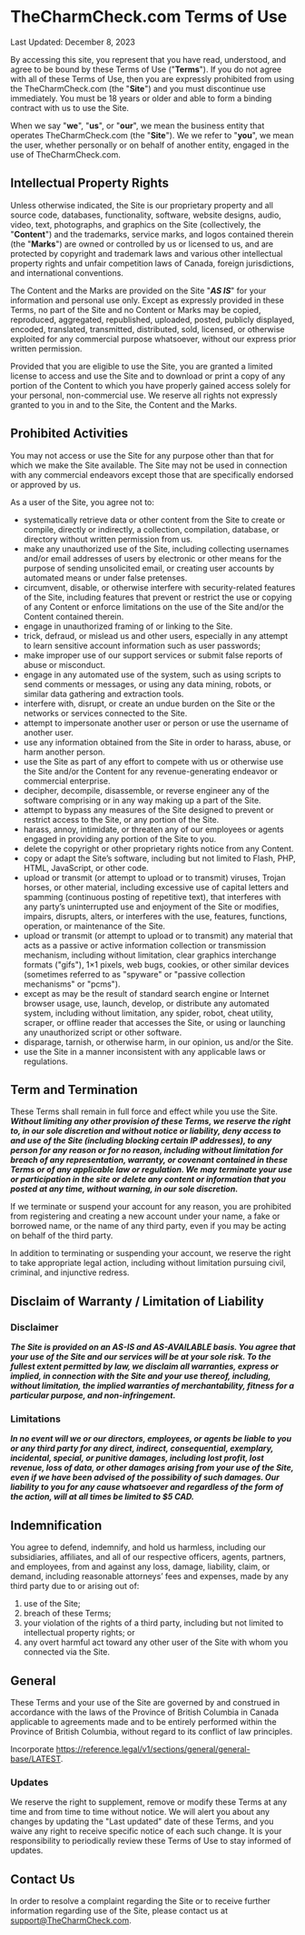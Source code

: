 # TheCharmCheck.com Terms of Use

Last Updated: December 8, 2023

By accessing this site, you represent that you have read, understood, and agree to be bound by these Terms of Use ("**Terms**").  If you do not agree with all of these Terms of Use, then you are expressly prohibited from using the TheCharmCheck.com (the "**Site**") and you must discontinue use immediately.  You must be 18 years or older and able to form a binding contract with us to use the Site. 

When we say "**we**", "**us**", or "**our**", we mean the business entity that operates TheCharmCheck.com (the "**Site**").  We we refer to "**you**", we mean the user, whether personally or on behalf of another entity, engaged in the use of TheCharmCheck.com.

## Intellectual Property Rights

Unless otherwise indicated, the Site is our proprietary property and all source code, databases, functionality, software, website designs, audio, video, text, photographs, and graphics on the Site (collectively, the "**Content**") and the trademarks, service marks, and logos contained therein (the "**Marks**") are owned or controlled by us or licensed to us, and are protected by copyright and trademark laws and various other intellectual property rights and unfair competition laws of Canada, foreign jurisdictions, and international conventions.

The Content and the Marks are provided on the Site "***AS IS***" for your information and personal use only. Except as expressly provided in these Terms, no part of the Site and no Content or Marks may be copied, reproduced, aggregated, republished, uploaded, posted, publicly displayed, encoded, translated, transmitted, distributed, sold, licensed, or otherwise exploited for any commercial purpose whatsoever, without our express prior written permission.

Provided that you are eligible to use the Site, you are granted a limited license to access and use the Site and to download or print a copy of any portion of the Content to which you have properly gained access solely for your personal, non-commercial use. We reserve all rights not expressly granted to you in and to the Site, the Content and the Marks.

## Prohibited Activities

You may not access or use the Site for any purpose other than that for which we make the Site available. The Site may not be used in connection with any commercial endeavors except those that are specifically endorsed or approved by us.

As a user of the Site, you agree not to:

* systematically retrieve data or other content from the Site to create or compile, directly or indirectly, a collection, compilation, database, or directory without written permission from us.
* make any unauthorized use of the Site, including collecting usernames and/or email addresses of users by electronic or other means for the purpose of sending unsolicited email, or creating user accounts by automated means or under false pretenses.
* circumvent, disable, or otherwise interfere with security-related features of the Site, including features that prevent or restrict the use or copying of any Content or enforce limitations on the use of the Site and/or the Content contained therein.
* engage in unauthorized framing of or linking to the Site.
* trick, defraud, or mislead us and other users, especially in any attempt to learn sensitive account information such as user passwords;
* make improper use of our support services or submit false reports of abuse or misconduct.
* engage in any automated use of the system, such as using scripts to send comments or messages, or using any data mining, robots, or similar data gathering and extraction tools.
* interfere with, disrupt, or create an undue burden on the Site or the networks or services connected to the Site.
* attempt to impersonate another user or person or use the username of another user.
* use any information obtained from the Site in order to harass, abuse, or harm another person.
* use the Site as part of any effort to compete with us or otherwise use the Site and/or the Content for any revenue-generating endeavor or commercial enterprise.
* decipher, decompile, disassemble, or reverse engineer any of the software comprising or in any way making up a part of the Site.
* attempt to bypass any measures of the Site designed to prevent or restrict access to the Site, or any portion of the Site.
* harass, annoy, intimidate, or threaten any of our employees or agents engaged in providing any portion of the Site to you.
* delete the copyright or other proprietary rights notice from any Content.
* copy or adapt the Site’s software, including but not limited to Flash, PHP, HTML, JavaScript, or other code.
* upload or transmit (or attempt to upload or to transmit) viruses, Trojan horses, or other material, including excessive use of capital letters and spamming (continuous posting of repetitive text), that interferes with any party’s uninterrupted use and enjoyment of the Site or modifies, impairs, disrupts, alters, or interferes with the use, features, functions, operation, or maintenance of the Site.
* upload or transmit (or attempt to upload or to transmit) any material that acts as a passive or active information collection or transmission mechanism, including without limitation, clear graphics interchange formats ("gifs"), 1×1 pixels, web bugs, cookies, or other similar devices (sometimes referred to as "spyware" or "passive collection mechanisms" or "pcms").
* except as may be the result of standard search engine or Internet browser usage, use, launch, develop, or distribute any automated system, including without limitation, any spider, robot, cheat utility, scraper, or offline reader that accesses the Site, or using or launching any unauthorized script or other software.
* disparage, tarnish, or otherwise harm, in our opinion, us and/or the Site.
* use the Site in a manner inconsistent with any applicable laws or regulations.

## Term and Termination

These Terms shall remain in full force and effect while you use the Site. ***Without limiting any other provision of these Terms, we reserve the right to, in our sole discretion and without notice or liability, deny access to and use of the Site (including blocking certain IP addresses), to any person for any reason or for no reason, including without limitation for breach of any representation, warranty, or covenant contained in these Terms or of any applicable law or regulation. We may terminate your use or participation in the site or delete any content or information that you posted at any time, without warning, in our sole discretion.***

If we terminate or suspend your account for any reason, you are prohibited from registering and creating a new account under your name, a fake or borrowed name, or the name of any third party, even if you may be acting on behalf of the third party.

In addition to terminating or suspending your account, we reserve the right to take appropriate legal action, including without limitation pursuing civil, criminal, and injunctive redress.

## Disclaim of Warranty / Limitation of Liability

### Disclaimer

***The Site is provided on an AS-IS and AS-AVAILABLE basis. You agree that your use of the Site and our services will be at your sole risk. To the fullest extent permitted by law, we disclaim all warranties, express or implied, in connection with the Site and your use thereof, including, without limitation, the implied warranties of merchantability, fitness for a particular purpose, and non-infringement.***

### Limitations

***In no event will we or our directors, employees, or agents be liable to you or any third party for any direct, indirect, consequential, exemplary, incidental, special, or punitive damages, including lost profit, lost revenue, loss of data, or other damages arising from your use of the Site, even if we have been advised of the possibility of such damages.  Our liability to you for any cause whatsoever and regardless of the form of the action, will at all times be limited to $5 CAD.***

## Indemnification

You agree to defend, indemnify, and hold us harmless, including our subsidiaries, affiliates, and all of our respective officers, agents, partners, and employees, from and against any loss, damage, liability, claim, or demand, including reasonable attorneys’ fees and expenses, made by any third party due to or arising out of:

1. use of the Site;
2. breach of these Terms;
3. your violation of the rights of a third party, including but not limited to intellectual property rights; or
4. any overt harmful act toward any other user of the Site with whom you connected via the Site.

## General

These Terms and your use of the Site are governed by and construed in accordance with the laws of the Province of British Columbia in Canada applicable to agreements made and to be entirely performed within the Province of British Columbia, without regard to its conflict of law principles.

Incorporate <https://reference.legal/v1/sections/general/general-base/LATEST>.

### Updates

We reserve the right to supplement, remove or modify these Terms at any time and from time to time without notice.  We will alert you about any changes by updating the "Last updated" date of these Terms, and you waive any right to receive specific notice of each such change.  It is your responsibility to periodically review these Terms of Use to stay informed of updates.

## Contact Us

In order to resolve a complaint regarding the Site or to receive further information regarding use of the Site, please contact us at <support@TheCharmCheck.com>.
